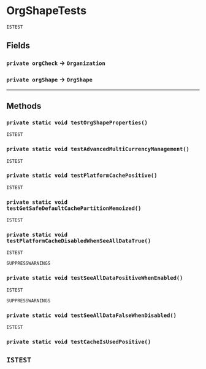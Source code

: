 # OrgShapeTests

`ISTEST`

## Fields

### `private orgCheck` → `Organization`

### `private orgShape` → `OrgShape`

---

## Methods

### `private static void testOrgShapeProperties()`

`ISTEST`

### `private static void testAdvancedMultiCurrencyManagement()`

`ISTEST`

### `private static void testPlatformCachePositive()`

`ISTEST`

### `private static void testGetSafeDefaultCachePartitionMemoized()`

`ISTEST`

### `private static void testPlatformCacheDisabledWhenSeeAllDataTrue()`

`ISTEST`

`SUPPRESSWARNINGS`

### `private static void testSeeAllDataPositiveWhenEnabled()`

`ISTEST`

`SUPPRESSWARNINGS`

### `private static void testSeeAllDataFalseWhenDisabled()`

`ISTEST`

### `private static void testCacheIsUsedPositive()`

## `ISTEST`
